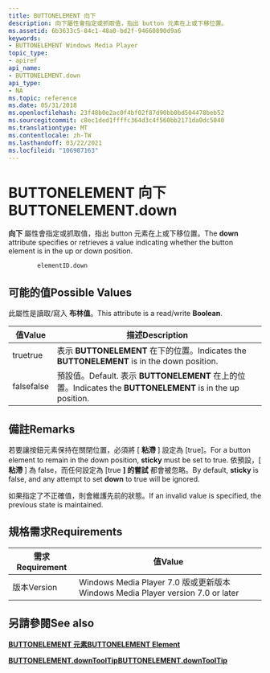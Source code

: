 ```yaml
---
title: BUTTONELEMENT 向下
description: 向下屬性會指定或抓取值，指出 button 元素在上或下移位置。
ms.assetid: 6b3633c5-84c1-48a0-bd2f-94660890d9a6
keywords:
- BUTTONELEMENT Windows Media Player
topic_type:
- apiref
api_name:
- BUTTONELEMENT.down
api_type:
- NA
ms.topic: reference
ms.date: 05/31/2018
ms.openlocfilehash: 23f48b0e2ac0f4bf02f87d90bb0bd504478beb52
ms.sourcegitcommit: c8ec1ded1ffffc364d3c4f560bb2171da0dc5040
ms.translationtype: MT
ms.contentlocale: zh-TW
ms.lasthandoff: 03/22/2021
ms.locfileid: "106987163"
---
```

# <a name="buttonelementdown"></a><span data-ttu-id="5638c-104">BUTTONELEMENT 向下</span><span class="sxs-lookup"><span data-stu-id="5638c-104">BUTTONELEMENT.down</span></span>

<span data-ttu-id="5638c-105">**向下** 屬性會指定或抓取值，指出 button 元素在上或下移位置。</span><span class="sxs-lookup"><span data-stu-id="5638c-105">The **down** attribute specifies or retrieves a value indicating whether the button element is in the up or down position.</span></span>

``` syntax
        elementID.down
```

## <a name="possible-values"></a><span data-ttu-id="5638c-106">可能的值</span><span class="sxs-lookup"><span data-stu-id="5638c-106">Possible Values</span></span>

<span data-ttu-id="5638c-107">此屬性是讀取/寫入 **布林值**。</span><span class="sxs-lookup"><span data-stu-id="5638c-107">This attribute is a read/write **Boolean**.</span></span>



| <span data-ttu-id="5638c-108">值</span><span class="sxs-lookup"><span data-stu-id="5638c-108">Value</span></span> | <span data-ttu-id="5638c-109">描述</span><span class="sxs-lookup"><span data-stu-id="5638c-109">Description</span></span>                                                     |
|-------|-----------------------------------------------------------------|
| <span data-ttu-id="5638c-110">true</span><span class="sxs-lookup"><span data-stu-id="5638c-110">true</span></span>  | <span data-ttu-id="5638c-111">表示 **BUTTONELEMENT** 在下的位置。</span><span class="sxs-lookup"><span data-stu-id="5638c-111">Indicates the **BUTTONELEMENT** is in the down position.</span></span>        |
| <span data-ttu-id="5638c-112">false</span><span class="sxs-lookup"><span data-stu-id="5638c-112">false</span></span> | <span data-ttu-id="5638c-113">預設值。</span><span class="sxs-lookup"><span data-stu-id="5638c-113">Default.</span></span> <span data-ttu-id="5638c-114">表示 **BUTTONELEMENT** 在上的位置。</span><span class="sxs-lookup"><span data-stu-id="5638c-114">Indicates the **BUTTONELEMENT** is in the up position.</span></span> |



 

## <a name="remarks"></a><span data-ttu-id="5638c-115">備註</span><span class="sxs-lookup"><span data-stu-id="5638c-115">Remarks</span></span>

<span data-ttu-id="5638c-116">若要讓按鈕元素保持在關閉位置，必須將 [ **粘滯** ] 設定為 [true]。</span><span class="sxs-lookup"><span data-stu-id="5638c-116">For a button element to remain in the down position, **sticky** must be set to true.</span></span> <span data-ttu-id="5638c-117">依預設，[ **粘滯** ] 為 false，而任何設定為 [true **] 的嘗試** 都會被忽略。</span><span class="sxs-lookup"><span data-stu-id="5638c-117">By default, **sticky** is false, and any attempt to set **down** to true will be ignored.</span></span>

<span data-ttu-id="5638c-118">如果指定了不正確值，則會維護先前的狀態。</span><span class="sxs-lookup"><span data-stu-id="5638c-118">If an invalid value is specified, the previous state is maintained.</span></span>

## <a name="requirements"></a><span data-ttu-id="5638c-119">規格需求</span><span class="sxs-lookup"><span data-stu-id="5638c-119">Requirements</span></span>



| <span data-ttu-id="5638c-120">需求</span><span class="sxs-lookup"><span data-stu-id="5638c-120">Requirement</span></span> | <span data-ttu-id="5638c-121">值</span><span class="sxs-lookup"><span data-stu-id="5638c-121">Value</span></span> |
|--------------------|------------------------------------------------------|
| <span data-ttu-id="5638c-122">版本</span><span class="sxs-lookup"><span data-stu-id="5638c-122">Version</span></span><br/> | <span data-ttu-id="5638c-123">Windows Media Player 7.0 版或更新版本</span><span class="sxs-lookup"><span data-stu-id="5638c-123">Windows Media Player version 7.0 or later</span></span><br/> |



## <a name="see-also"></a><span data-ttu-id="5638c-124">另請參閱</span><span class="sxs-lookup"><span data-stu-id="5638c-124">See also</span></span>

<dl> <dt>

[<span data-ttu-id="5638c-125">**BUTTONELEMENT 元素**</span><span class="sxs-lookup"><span data-stu-id="5638c-125">**BUTTONELEMENT Element**</span></span>](buttonelement-element.md)
</dt> <dt>

[<span data-ttu-id="5638c-126">**BUTTONELEMENT.downToolTip**</span><span class="sxs-lookup"><span data-stu-id="5638c-126">**BUTTONELEMENT.downToolTip**</span></span>](buttonelement-downtooltip.md)
</dt> </dl>

 

 





